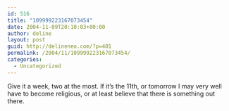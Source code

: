 ```yaml
---
id: 516
title: "109999223167073454"
date: 2004-11-09T20:10:03+00:00
author: deline
layout: post
guid: http://delineneo.com/?p=401
permalink: /2004/11/109999223167073454/
categories:
  - Uncategorized
---
```

Give it a week, two at the most. If it&#8217;s the 11th, or tomorrow I may very well have to become religious, or at least believe that there is something out there.